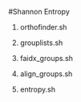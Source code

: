 #Shannon Entropy

1. orthofinder.sh

2. grouplists.sh

3. faidx_groups.sh

4. align_groups.sh

5. entropy.sh
